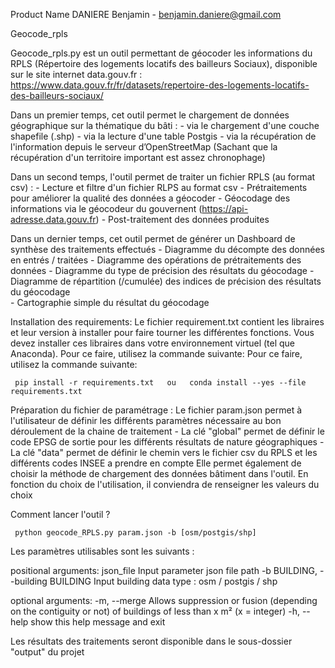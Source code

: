 Product Name
DANIERE Benjamin - benjamin.daniere@gmail.com

Geocode_rpls

Geocode_rpls.py est un outil permettant de géocoder les informations du RPLS (Répertoire des logements locatifs des bailleurs Sociaux), disponible sur le site internet data.gouv.fr : https://www.data.gouv.fr/fr/datasets/repertoire-des-logements-locatifs-des-bailleurs-sociaux/

Dans un premier temps, cet outil permet le chargement de données géographique sur la thématique du bâti :
     - via le chargement d'une couche shapefile (.shp)
     - via la lecture d'une table Postgis
     - via la récupération de l'information depuis le serveur d’OpenStreetMap (Sachant que la récupération d'un territoire important est assez chronophage)
    
Dans un second temps, l'outil permet de traiter un fichier RPLS (au format csv) :
     - Lecture et filtre d'un fichier RLPS au format csv
     - Prétraitements pour améliorer la qualité des données a géocoder
     - Géocodage des informations via le géocodeur du gouvernent (https://api-adresse.data.gouv.fr)
     - Post-traitement des données produites

Dans un dernier temps, cet outil permet de générer un Dashboard de synthèse des traitements effectués 
     - Diagramme du décompte des données en entrés / traitées 
     - Diagramme des opérations de prétraitements des données 
     - Diagramme du type de précision des résultats du géocodage
     - Diagramme de répartition (/cumulée) des indices de précision des résultats du géocodage  
     - Cartographie simple du résultat du géocodage


Installation des requirements:
Le fichier requirement.txt contient les libraires et leur version à installer pour faire tourner les différentes fonctions.
Vous devez installer ces libraires dans votre environnement virtuel (tel que Anaconda). Pour ce faire, utilisez la commande suivante: Pour ce faire, utilisez la commande suivante:

     pip install -r requirements.txt   ou   conda install --yes --file requirements.txt
     

Préparation du fichier de paramétrage :
Le fichier param.json permet à l'utilisateur de définir les différents paramètres nécessaire au bon déroulement de la chaine de traitement
     - La clé "global" permet de définir le code EPSG de sortie pour les différents résultats de nature géographiques 
     - La clé "data" permet de définir le chemin vers le fichier csv du RPLS et les différents codes INSEE a prendre en compte
          Elle permet également de choisir la méthode de chargement des données bâtiment dans l'outil. En fonction du choix de l'utilisation, il conviendra de renseigner les valeurs du choix


Comment lancer l'outil ?     
     
     python geocode_RPLS.py param.json -b [osm/postgis/shp]

Les paramètres utilisables sont les suivants :

positional arguments:
  json_file             		Input parameter json file path
  -b BUILDING, --building BUILDING	Input building data type : osm / postgis / shp

optional arguments:
  -m, --merge                   Allows suppression or fusion (depending on the contiguity or not) of buildings of less than x m² (x = integer)
  -h, --help            		show this help message and exit


     
Les résultats des traitements seront disponible dans le sous-dossier "output" du projet
